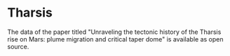 # Tharsis
The data of the paper titled "Unraveling the tectonic history of the Tharsis rise on Mars: plume migration and critical taper dome" is available as open source.
